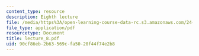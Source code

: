 ```yaml
---
content_type: resource
description: Eighth lecture
file: /media/https%3A/open-learning-course-data-rc.s3.amazonaws.com/24-111-philosophy-of-quantum-mechanics-spring-2005/90cf86eb2b63569cfa5020f44f74e2b8_lecture_8.pdf
file_type: application/pdf
resourcetype: Document
title: lecture_8.pdf
uid: 90cf86eb-2b63-569c-fa50-20f44f74e2b8
---
```

